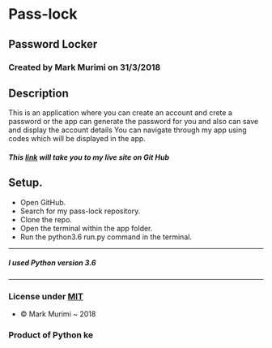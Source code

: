 # Pass-lock
## Password Locker

### Created by Mark Murimi on 31/3/2018

## Description

This is an application where you can create an account and crete a password or the app can generate the password for you and also can save and display the account details
You can navigate through my app using codes which will be displayed in the app.

##### This [link](https://github.com/markmurimi/pass-lock) will take you to my live site on Git Hub

## Setup.
* Open GitHub.
* Search for my pass-lock repository.
* Clone the repo.
* Open the terminal within the app folder.
* Run the python3.6 run.py command in the terminal.
---
##### I used Python version 3.6
---

### License under [MIT](https://github.com/markmurimi/pass-lock/blob/master/LICENSE)
*  © Mark Murimi ~ 2018

### Product of Python ke